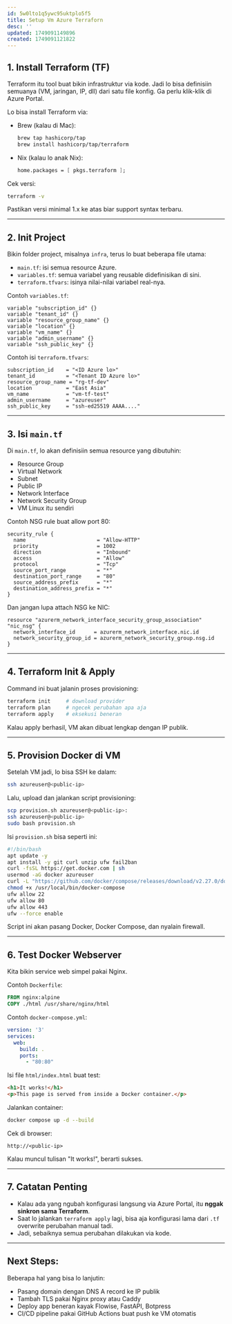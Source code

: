 ```yaml
---
id: 5w0lto1q5ywc95uktplo5f5
title: Setup Vm Azure Terraforn
desc: ''
updated: 1749091149896
created: 1749091121822
---
```


## 1. Install Terraform (TF)

Terraform itu tool buat bikin infrastruktur via kode. Jadi lo bisa definisiin semuanya (VM, jaringan, IP, dll) dari satu file konfig. Ga perlu klik-klik di Azure Portal.

Lo bisa install Terraform via:

* Brew (kalau di Mac):

  ```bash
  brew tap hashicorp/tap
  brew install hashicorp/tap/terraform
  ```
* Nix (kalau lo anak Nix):

  ```nix
  home.packages = [ pkgs.terraform ];
  ```

Cek versi:

```bash
terraform -v
```

Pastikan versi minimal 1.x ke atas biar support syntax terbaru.

---

## 2. Init Project

Bikin folder project, misalnya `infra`, terus lo buat beberapa file utama:

* `main.tf`: isi semua resource Azure.
* `variables.tf`: semua variabel yang reusable didefinisikan di sini.
* `terraform.tfvars`: isinya nilai-nilai variabel real-nya.

Contoh `variables.tf`:

```hcl
variable "subscription_id" {}
variable "tenant_id" {}
variable "resource_group_name" {}
variable "location" {}
variable "vm_name" {}
variable "admin_username" {}
variable "ssh_public_key" {}
```

Contoh isi `terraform.tfvars`:

```hcl
subscription_id    = "<ID Azure lo>"
tenant_id          = "<Tenant ID Azure lo>"
resource_group_name = "rg-tf-dev"
location           = "East Asia"
vm_name            = "vm-tf-test"
admin_username     = "azureuser"
ssh_public_key     = "ssh-ed25519 AAAA...."
```

---

## 3. Isi `main.tf`

Di `main.tf`, lo akan definisiin semua resource yang dibutuhin:

* Resource Group
* Virtual Network
* Subnet
* Public IP
* Network Interface
* Network Security Group
* VM Linux itu sendiri

Contoh NSG rule buat allow port 80:

```hcl
security_rule {
  name                       = "Allow-HTTP"
  priority                   = 1002
  direction                  = "Inbound"
  access                     = "Allow"
  protocol                   = "Tcp"
  source_port_range          = "*"
  destination_port_range     = "80"
  source_address_prefix      = "*"
  destination_address_prefix = "*"
}
```

Dan jangan lupa attach NSG ke NIC:

```hcl
resource "azurerm_network_interface_security_group_association" "nic_nsg" {
  network_interface_id      = azurerm_network_interface.nic.id
  network_security_group_id = azurerm_network_security_group.nsg.id
}
```

---

## 4. Terraform Init & Apply

Command ini buat jalanin proses provisioning:

```bash
terraform init     # download provider
terraform plan     # ngecek perubahan apa aja
terraform apply    # eksekusi beneran
```

Kalau apply berhasil, VM akan dibuat lengkap dengan IP publik.

---

## 5. Provision Docker di VM

Setelah VM jadi, lo bisa SSH ke dalam:

```bash
ssh azureuser@<public-ip>
```

Lalu, upload dan jalankan script provisioning:

```bash
scp provision.sh azureuser@<public-ip>:
ssh azureuser@<public-ip>
sudo bash provision.sh
```

Isi `provision.sh` bisa seperti ini:

```bash
#!/bin/bash
apt update -y
apt install -y git curl unzip ufw fail2ban
curl -fsSL https://get.docker.com | sh
usermod -aG docker azureuser
curl -L "https://github.com/docker/compose/releases/download/v2.27.0/docker-compose-$(uname -s)-$(uname -m)" -o /usr/local/bin/docker-compose
chmod +x /usr/local/bin/docker-compose
ufw allow 22
ufw allow 80
ufw allow 443
ufw --force enable
```

Script ini akan pasang Docker, Docker Compose, dan nyalain firewall.

---

## 6. Test Docker Webserver

Kita bikin service web simpel pakai Nginx.

Contoh `Dockerfile`:

```Dockerfile
FROM nginx:alpine
COPY ./html /usr/share/nginx/html
```

Contoh `docker-compose.yml`:

```yaml
version: '3'
services:
  web:
    build: .
    ports:
      - "80:80"
```

Isi file `html/index.html` buat test:

```html
<h1>It works!</h1>
<p>This page is served from inside a Docker container.</p>
```

Jalankan container:

```bash
docker compose up -d --build
```

Cek di browser:

```
http://<public-ip>
```

Kalau muncul tulisan "It works!", berarti sukses.

---

## 7. Catatan Penting

* Kalau ada yang ngubah konfigurasi langsung via Azure Portal, itu **nggak sinkron sama Terraform**.
* Saat lo jalankan `terraform apply` lagi, bisa aja konfigurasi lama dari `.tf` overwrite perubahan manual tadi.
* Jadi, sebaiknya semua perubahan dilakukan via kode.

---

## Next Steps:

Beberapa hal yang bisa lo lanjutin:

* Pasang domain dengan DNS A record ke IP publik
* Tambah TLS pakai Nginx proxy atau Caddy
* Deploy app beneran kayak Flowise, FastAPI, Botpress
* CI/CD pipeline pakai GitHub Actions buat push ke VM otomatis